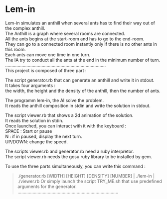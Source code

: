 # Lem-in
Lem-in simulates an anthill when several ants has to find their way out of the complex anthill.  
The Anthill is a graph where several rooms are connected.  
All the ants begins at the start-room and has to go to the end-room.  
They can go to a connected room instantly only if there is no other ants in this room.  
Each ants can move one time in one turn.  
The IA try to conduct all the ants at the end in the minimum number of turn.  
................................................................................  
This project is composed of three part :  
  
The script generator.rb that can generate an anthill and write it in stdout.  
It takes four arguments :  
the width, the height and the density of the anthill, then the number of ants.  
  
The programm lem-in, the AI solve the problem.  
It reads the anthill composition in stdin and write the solution in stdout.  
  
The script viewer.rb that shows a 2d animation of the solution.  
It reads the solution in stdin.  
Once launched, you can interact with it with the keyboard :  
SPACE : Start or pause  
N :  if in paused, display the next turn.  
UP/DOWN: change the speed.  
  
The scripts viewer.rb and generator.rb need a ruby interpretor.  
The script viewer.rb needs the gosu ruby library to be installed by gem.  

To use the three parts simultaneously, you can write this command :
> ./generator.rb [WIDTH] [HEIGHT] [DENSITY] [NUMBER] | ./lem-in | ./viewer.rb
Or simply launch the script TRY_ME.sh that use predefined arguments for the generator.
................................................................................
